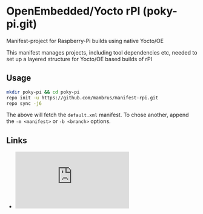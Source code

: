 # OpenEmbedded/Yocto rPI (poky-pi.git)

Manifest-project for Raspberry-Pi builds using native Yocto/OE

This manifest manages projects, including tool dependencies etc, needed
to set up a layered structure for Yocto/OE based builds of rPI


## Usage

```bash
mkdir poky-pi && cd poky-pi
repo init -u https://github.com/mambrus/manifest-rpi.git
repo sync -j6
```

The above will fetch the `default.xml` manifest. To chose another, append
the `-m <manifest>` or `-b <branch>` options.

## Links

* ![Repo manpage](http://manpages.ubuntu.com/manpages/bionic/man1/repo.1.html)

